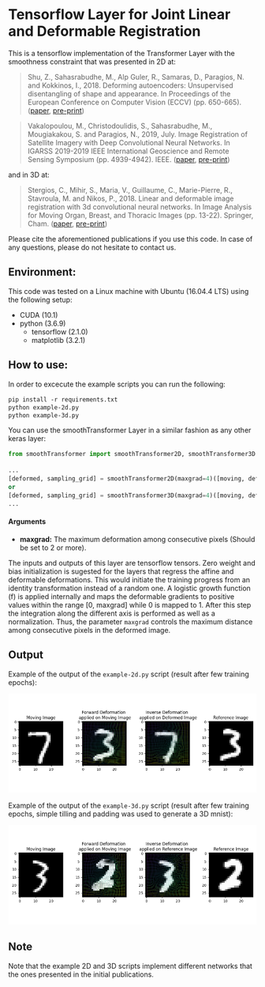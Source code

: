 # Tensorflow Layer for Joint Linear and Deformable Registration 

This is a tensorflow implementation of the Transformer Layer with the smoothness constraint that was presented in 2D at:

> Shu, Z., Sahasrabudhe, M., Alp Guler, R., Samaras, D., Paragios, N. and Kokkinos, I., 2018. Deforming autoencoders: Unsupervised disentangling of shape and appearance. In Proceedings of the European Conference on Computer Vision (ECCV) (pp. 650-665). ([paper](https://link.springer.com/chapter/10.1007/978-3-030-01249-6_40), [pre-print](https://arxiv.org/abs/1806.06503))

> Vakalopoulou, M., Christodoulidis, S., Sahasrabudhe, M., Mougiakakou, S. and Paragios, N., 2019, July. Image Registration of Satellite Imagery with Deep Convolutional Neural Networks. In IGARSS 2019-2019 IEEE International Geoscience and Remote Sensing Symposium (pp. 4939-4942). IEEE. ([paper](https://ieeexplore.ieee.org/document/8898220), [pre-print](https://hal.inria.fr/hal-02422555/document))

and in 3D at:

> Stergios, C., Mihir, S., Maria, V., Guillaume, C., Marie-Pierre, R., Stavroula, M. and Nikos, P., 2018. Linear and deformable image registration with 3d convolutional neural networks. In Image Analysis for Moving Organ, Breast, and Thoracic Images (pp. 13-22). Springer, Cham. ([paper](https://link.springer.com/chapter/10.1007/978-3-030-00946-5_2), [pre-print](https://arxiv.org/abs/1809.06226))

Please cite the aforementioned publications if you use this code. In case of any questions, please do not hesitate to contact us.

## Environment:

This code was tested on a Linux machine with Ubuntu (16.04.4 LTS) using the following setup:

- CUDA (10.1)
- python (3.6.9)
    * tensorflow (2.1.0)
    * matplotlib (3.2.1)

## How to use:

In order to excecute the example scripts you can run the following:
```
pip install -r requirements.txt
python example-2d.py
python example-3d.py
```

You can use the smoothTransformer Layer in a similar fashion as any other keras layer:

```python
from smoothTransformer import smoothTransformer2D, smoothTransformer3D

...
[deformed, sampling_grid] = smoothTransformer2D(maxgrad=4)([moving, deformable, affine])
or
[deformed, sampling_grid] = smoothTransformer3D(maxgrad=4)([moving, deformable, affine])
...
```

#### Arguments 
- **maxgrad:** The maximum deformation among consecutive pixels (Should be set to 2 or more).

The inputs and outputs of this layer are tensorflow tensors. Zero weight and bias initialization is sugested for the layers that regress the affine and deformable deformations. This would initiate the training progress from an identity transformation instead of a random one. A logistic growth function (f) is applied internally and maps the deformable gradients to positive values within the range [0, maxgrad] while 0 is mapped to 1. After this step the integration along the different axis is performed as well as a normalization. Thus, the parameter `maxgrad` controls the maximum distance among consecutive pixels in the deformed image.

## Output

Example of the output of the `example-2d.py` script (result after few training epochs):

![](example-2d-output.png)

Example of the output of the `example-3d.py` script (result after few training epochs, simple tilling and padding was used to generate a 3D mnist):

![](example-3d-output.png)


## Note

Note that the example 2D and 3D scripts implement different networks that the ones presented in the initial publications.
